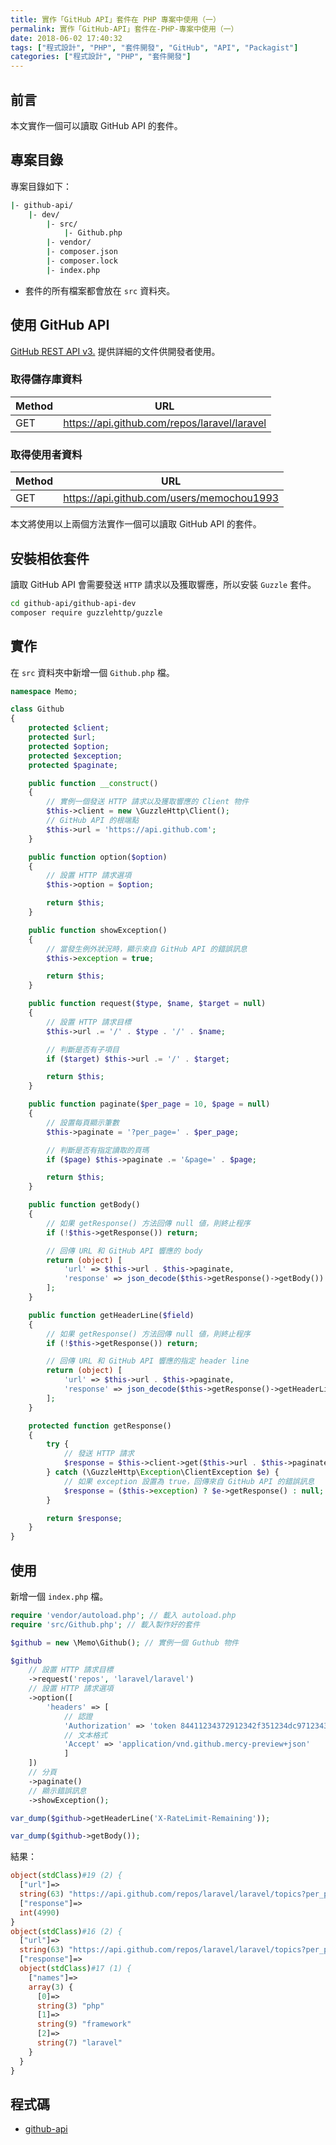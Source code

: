 ```yaml
---
title: 實作「GitHub API」套件在 PHP 專案中使用（一）
permalink: 實作「GitHub-API」套件在-PHP-專案中使用（一）
date: 2018-06-02 17:40:32
tags: ["程式設計", "PHP", "套件開發", "GitHub", "API", "Packagist"]
categories: ["程式設計", "PHP", "套件開發"]
---
```


## 前言

本文實作一個可以讀取 GitHub API 的套件。

## 專案目錄

專案目錄如下：

```BASH
|- github-api/
    |- dev/
        |- src/
            |- Github.php
        |- vendor/
        |- composer.json
        |- composer.lock
        |- index.php

```

- 套件的所有檔案都會放在 `src` 資料夾。

## 使用 GitHub API

[GitHub REST API v3.](https://developer.github.com/v3/) 提供詳細的文件供開發者使用。

### 取得儲存庫資料

| Method | URL |
| --- | --- |
| GET | <https://api.github.com/repos/laravel/laravel> |

### 取得使用者資料

| Method | URL |
| --- | --- |
| GET | <https://api.github.com/users/memochou1993> |

本文將使用以上兩個方法實作一個可以讀取 GitHub API 的套件。

## 安裝相依套件

讀取 GitHub API 會需要發送 `HTTP` 請求以及獲取響應，所以安裝 `Guzzle` 套件。

```BASH
cd github-api/github-api-dev
composer require guzzlehttp/guzzle
```

## 實作

在 `src` 資料夾中新增一個 `Github.php` 檔。

```PHP
namespace Memo;

class Github
{
    protected $client;
    protected $url;
    protected $option;
    protected $exception;
    protected $paginate;

    public function __construct()
    {
        // 實例一個發送 HTTP 請求以及獲取響應的 Client 物件
        $this->client = new \GuzzleHttp\Client();
        // GitHub API 的根端點
        $this->url = 'https://api.github.com';
    }

    public function option($option)
    {
        // 設置 HTTP 請求選項
        $this->option = $option;

        return $this;
    }

    public function showException()
    {
        // 當發生例外狀況時，顯示來自 GitHub API 的錯誤訊息
        $this->exception = true;

        return $this;
    }

    public function request($type, $name, $target = null)
    {
        // 設置 HTTP 請求目標
        $this->url .= '/' . $type . '/' . $name;

        // 判斷是否有子項目
        if ($target) $this->url .= '/' . $target;

        return $this;
    }

    public function paginate($per_page = 10, $page = null)
    {
        // 設置每頁顯示筆數
        $this->paginate = '?per_page=' . $per_page;

        // 判斷是否有指定讀取的頁瑪
        if ($page) $this->paginate .= '&page=' . $page;

        return $this;
    }

    public function getBody()
    {
        // 如果 getResponse() 方法回傳 null 値，則終止程序
        if (!$this->getResponse()) return;

        // 回傳 URL 和 GitHub API 響應的 body
        return (object) [
            'url' => $this->url . $this->paginate,
            'response' => json_decode($this->getResponse()->getBody())
        ];
    }

    public function getHeaderLine($field)
    {
        // 如果 getResponse() 方法回傳 null 値，則終止程序
        if (!$this->getResponse()) return;

        // 回傳 URL 和 GitHub API 響應的指定 header line
        return (object) [
            'url' => $this->url . $this->paginate,
            'response' => json_decode($this->getResponse()->getHeaderLine($field))
        ];
    }

    protected function getResponse()
    {
        try {
            // 發送 HTTP 請求
            $response = $this->client->get($this->url . $this->paginate, $this->option);
        } catch (\GuzzleHttp\Exception\ClientException $e) {
            // 如果 exception 設置為 true，回傳來自 GitHub API 的錯誤訊息
            $response = ($this->exception) ? $e->getResponse() : null;
        }

        return $response;
    }
}
```

## 使用

新增一個 `index.php` 檔。

```PHP
require 'vendor/autoload.php'; // 載入 autoload.php
require 'src/Github.php'; // 載入製作好的套件

$github = new \Memo\Github(); // 實例一個 Guthub 物件

$github
    // 設置 HTTP 請求目標
    ->request('repos', 'laravel/laravel')
    // 設置 HTTP 請求選項
    ->option([
        'headers' => [
            // 認證
            'Authorization' => 'token 84411234372912342f351234dc9712343b301234',
            // 文本格式
            'Accept' => 'application/vnd.github.mercy-preview+json'
            ]
    ])
    // 分頁
    ->paginate()
    // 顯示錯誤訊息
    ->showException();

var_dump($github->getHeaderLine('X-RateLimit-Remaining'));

var_dump($github->getBody());
```

結果：

```PHP
object(stdClass)#19 (2) {
  ["url"]=>
  string(63) "https://api.github.com/repos/laravel/laravel/topics?per_page=10"
  ["response"]=>
  int(4990)
}
object(stdClass)#16 (2) {
  ["url"]=>
  string(63) "https://api.github.com/repos/laravel/laravel/topics?per_page=10"
  ["response"]=>
  object(stdClass)#17 (1) {
    ["names"]=>
    array(3) {
      [0]=>
      string(3) "php"
      [1]=>
      string(9) "framework"
      [2]=>
      string(7) "laravel"
    }
  }
}
```

## 程式碼

- [github-api](https://github.com/memochou1993/github-api)
